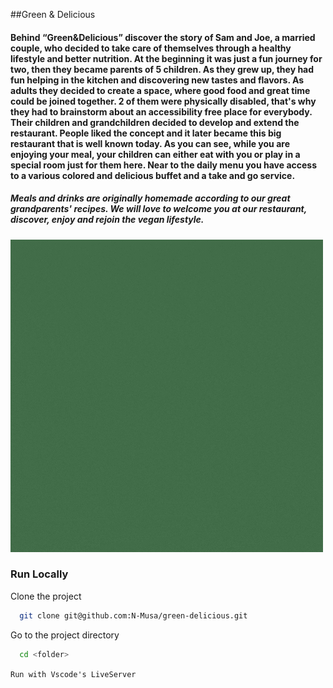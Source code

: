 ##Green & Delicious

#### Behind “Green&Delicious” discover the story of Sam and Joe, a married couple, who decided to take care of themselves through a healthy lifestyle and better nutrition. At the beginning it was just a fun journey for two, then they became parents of 5 children. As they grew up, they had fun helping in the kitchen and discovering new tastes and flavors. As adults they decided to create a space, where good food and great time could be joined together. 2 of them were physically disabled, that's why they had to brainstorm about an accessibility free place for everybody. Their children and grandchildren decided to develop and extend the restaurant. People liked the concept and it later became this big restaurant that is well known today. As you can see, while you are enjoying your meal, your children can either eat with you or play in a special room just for them here. Near to the daily menu you have access to a various colored and delicious buffet and a take and go service. 

##### Meals and drinks are originally homemade according to our great grandparents' recipes. We will love to welcome you at our restaurant, discover, enjoy and rejoin the vegan lifestyle.



![Alt text](images/Green-deli-Landscaping-Logo.gif)



### Run Locally

Clone the project

```bash
  git clone git@github.com:N-Musa/green-delicious.git
```

Go to the project directory

```bash
  cd <folder>
```

```Run with Vscode's LiveServer```


  
